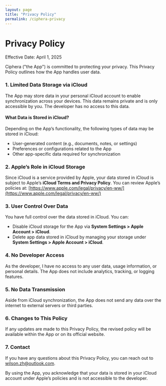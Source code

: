 ```yaml
---
layout: page
title: "Privacy Policy"
permalink: /ciphera-privacy
---
```



Privacy Policy
==============
Effective Date: April 1, 2025

Ciphera ("the App") is committed to protecting your privacy. This Privacy Policy outlines how the App handles user data.

### **1. Limited Data Storage via iCloud**
The App may store data in your personal iCloud account to enable synchronization across your devices. This data remains private and is only accessible by you. The developer has no access to this data.

#### **What Data is Stored in iCloud?**
Depending on the App’s functionality, the following types of data may be stored in iCloud:
- User-generated content (e.g., documents, notes, or settings)
- Preferences or configurations related to the App
- Other app-specific data required for synchronization

### **2. Apple’s Role in iCloud Storage**
Since iCloud is a service provided by Apple, your data stored in iCloud is subject to Apple’s **iCloud Terms and Privacy Policy**. You can review Apple’s policies at:
[https://www.apple.com/legal/privacy/en-ww/](https://www.apple.com/legal/privacy/en-ww/)

### **3. User Control Over Data**
You have full control over the data stored in iCloud. You can:
- Disable iCloud storage for the App via **System Settings > Apple Account > iCloud**.
- Delete app data stored in iCloud by managing your storage under **System Settings > Apple Account > iCloud**.

### **4. No Developer Access**
As the developer, I have no access to any user data, usage information, or personal details. The App does not include analytics, tracking, or logging features.

### **5. No Data Transmission**
Aside from iCloud synchronization, the App does not send any data over the internet to external servers or third parties.

### **6. Changes to This Policy**
If any updates are made to this Privacy Policy, the revised policy will be available within the App or on its official website.

### **7. Contact**
If you have any questions about this Privacy Policy, you can reach out to wilson.zh@outlook.com.

By using the App, you acknowledge that your data is stored in your iCloud account under Apple’s policies and is not accessible to the developer.
